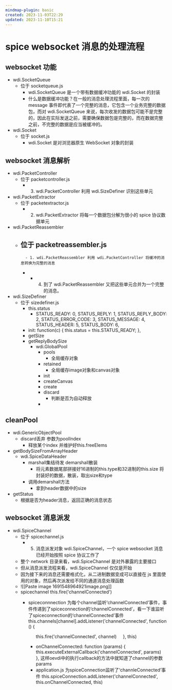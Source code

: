 ```yaml
---
mindmap-plugin: basic
created: 2023-11-03T22:29
updated: 2023-11-10T15:21
---
```


# spice websocket 消息的处理流程

## websocket 功能
- wdi.SocketQueue
    - 位于 socketqueue.js
        - wdi.SocketQueue 是一个带有数据缓冲功能的 wdi.Socket 的封装
        - 什么是数据缓冲功能？在一般的消息处理流程里面，每一次的 message 事件即代表了一个完整的消息，它包含一个业务完整的数据包，而对 wdi.SocketQueue 来说，每次收发的数据包可能不是完整的，因此在实际发送之前，需要确保数据包是完整的，而在数据完整之前，不完整的数据是应当被缓冲的。
- wdi.Socket
    - 位于 socket.js
        - wdi.Socket 是对浏览器原生 WebSocket 对象的封装

## websocket 消息解析
- wdi.PacketController
    - 位于 packetcontroller.js
        - 3. wdi.PacketController 利用 wdi.SizeDefiner 识别这些单元
- wdi.PacketExtractor
    - 位于 packetextractor.js
        - 2. wdi.PacketExtractor 将每一个数据包分解为很小的 spice 协议数据单元
- wdi.PacketReassembler
    - 位于 packetreassembler.js
        -
            - 1. wdi.PacketReassembler 利用 wdi.PacketController 将缓冲的消息转换为完整的消息
        -
            - 4. 到了 wdi.PacketReassembler 又把这些单元合并为一个完整的消息。
- wdi.SizeDefiner
    - 位于 sizedefiner.js
        - this.status
            - STATUS_READY: 0,
                 STATUS_REPLY: 1,
                 STATUS_REPLY_BODY: 2,
                 STATUS_ERROR_CODE: 3,
                 STATUS_MESSAGE: 4,
                 STATUS_HEADER: 5,
                 STATUS_BODY: 6,
        - init: function(c) {
                  this.status = this.STATUS_READY;
             },
        - getSize
        - getReplyBodySize
            - wdi.GlobalPool
                - pools
                    - 全局缓存对象
                - retained
                    - 全局缓存image对象和canvas对象
                - init
                - createCanvas
                - create
                - discard
                    - 判断是否为自动释放
                -

## cleanPool
- wdi.GenericObjectPool
    - discard丢弃
        参数为poolIndex
        - 释放某个index
            并维护好this.freeElems
- getBodySizeFromArrayHeader
    - wdi.SpiceDataHeader
        - marshall集结待发
            demarshall散装
            - 将元素数据尾部拼接好16进制的this.type和32进制的this.size
                将封装好的数据，散装，取出size和type
        - 调用demarshall方法
            - 拿到header数据中的size
- getStatus
    - 根据是否为header消息，返回正确的消息状态

## websocket 消息派发
- wdi.SpiceChannel
    - 位于 spicechannel.js
        - 5. 消息派发对象 wdi.SpiceChannel，一个 spice websocket 消息已经开始按照 spice 协议工作了
    - 整个 network 目录来看，wdi.SpiceChannel 是对外暴露的主要接口
    - 但从消息派发流程来看，wdi.SpiceChannel 仅仅是开始
    - 因为接下来的消息还需要格式化，从二进制数据变成可以直接在 js 里面使用的对象，然后再次派发给不同的通道消息处理函数
    - ![[Paste image 1691548964921image.png]]
    - spicechannel
       this.fire('channelConnected')
        - spiceconnnection
           为每个channel监听‘channelConnected’事件，事件传递到了spiceconnection的‘channelConnected’，看一下谁监听了spiceconnection的‘channelConnected’事件
           this.channels[channel].addListener('channelConnected', function () {
           
                 this.fire('channelConnected', channel)
               }, this)
            - onChannelConnected: function (params) {
                   this.executeExternalCallback('channelConnected', params)
                 },
               这样oevdi中的执行callback的方法中就知道了channel的参数params
            - application.js
               为spiceConnection监听了‘channleConnected’事件
               this.spiceConnection.addListener('channelConnected', this.onChannelConnected, this)